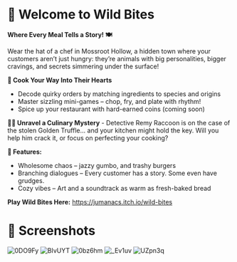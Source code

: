 
# 🐾 Welcome to Wild Bites 
**Where Every Meal Tells a Story! 🍽️** 

Wear the hat of a chef in Mossroot Hollow, a hidden town where your customers aren’t just hungry: they’re animals with big personalities, bigger cravings, and secrets simmering under the surface!

**🍳 Cook Your Way Into Their Hearts** 
- Decode quirky orders by matching ingredients to species and origins
- Master sizzling mini-games – chop, fry, and plate with rhythm!
- Spice up your restaurant with hard-earned coins (coming soon)

**🕵️‍♂️ Unravel a Culinary Mystery** - Detective Remy Raccoon is on the case of the stolen Golden Truffle... and your kitchen might hold the key. Will you help him crack it, or focus on perfecting your cooking?

**🌟 Features:**
- Wholesome chaos – jazzy gumbo, and trashy burgers
- Branching dialogues – Every customer has a story. Some even have grudges.
- Cozy vibes – Art and a soundtrack as warm as fresh-baked bread

**Play Wild Bites Here:**
https://jumanacs.itch.io/wild-bites

# 🍜 Screenshots 
![0DO9Fy](https://github.com/user-attachments/assets/ba283212-8eb1-49ea-948a-8d820ba8e890)
![BIvUYT](https://github.com/user-attachments/assets/5520c33a-0fe3-484c-ae08-fdc2c76e5cf9)
![0bz6hm](https://github.com/user-attachments/assets/137b4fd1-003c-4033-9903-6384893e5baa)
![_Ev1uv](https://github.com/user-attachments/assets/2c3356c4-8571-448d-a5e8-bc64b76356c7)
![UZpn3q](https://github.com/user-attachments/assets/756575fb-ce2d-42bd-b453-ea5f89c3035a)
